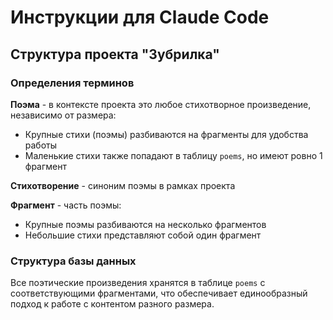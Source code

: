 # Инструкции для Claude Code

## Структура проекта "Зубрилка"

### Определения терминов

**Поэма** - в контексте проекта это любое стихотворное произведение, независимо от размера:
- Крупные стихи (поэмы) разбиваются на фрагменты для удобства работы
- Маленькие стихи также попадают в таблицу `poems`, но имеют ровно 1 фрагмент

**Стихотворение** - синоним поэмы в рамках проекта

**Фрагмент** - часть поэмы:
- Крупные поэмы разбиваются на несколько фрагментов
- Небольшие стихи представляют собой один фрагмент

### Структура базы данных

Все поэтические произведения хранятся в таблице `poems` с соответствующими фрагментами, что обеспечивает единообразный подход к работе с контентом разного размера.